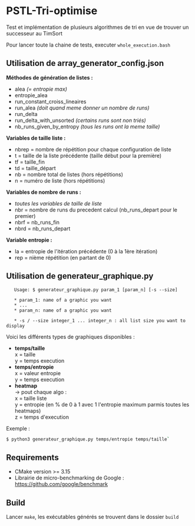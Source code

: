 # PSTL-Tri-optimise

Test et implémentation de plusieurs algorithmes de tri en vue de trouver un
successeur au TimSort


Pour lancer toute la chaine de tests, executer `whole_execution.bash`


## Utilisation de array_generator_config.json

**Méthodes de génération de listes :**
- alea *(= entropie max)*
- entropie_alea
- run_constant_croiss_lineaires 
- run_alea *(doit quand meme donner un nombre de runs)*
- run_delta 
- run_delta_with_unsorted *(certains runs sont non triés)*
- nb_runs_given_by_entropy *(tous les runs ont la meme taille)*

**Variables de taille liste :**
- nbrep = nombre de répétition pour chaque configuration de liste
- t = taille de la liste précédente (taille début pour la première)
- tf = taille_fin
- td = taille_départ
- nb = nombre total de listes (hors répétitions)
- n = numéro de liste (hors répétitions)

**Variables de nombre de runs :**
- *toutes les variables de taille de liste*
- nbr = nombre de runs du precedent calcul (nb_runs_depart pour le premier)
- nbrf = nb_runs_fin
- nbrd = nb_runs_depart

**Variable entropie :**
- la = entropie de l'itération précédente (0 à la 1ère itération)
- rep = nième répétition (en partant de 0)


## Utilisation de generateur_graphique.py

```
   Usage: $ generateur_graphique.py param_1 [param_n] [-s --size]
 
   * param_1: name of a graphic you want
   * ...
   * param_n: name of a graphic you want
 
   * -s / --size integer_1 ... integer_n : all list size you want to display
```

Voici les différents types de graphiques disponibles :
- **temps/taille**\
  x = taille\
  y = temps execution
- **temps/entropie**\
  x = valeur entropie\
  y = temps execution
- **heatmap**\
  -> pout chaque algo :\
  x = taille liste\
  y = entropie (en % de 0 à 1 avec 1 l'entropie maximum parmis toutes les heatmaps)\
  z = temps d'execution

Exemple : 
```BASH
$ python3 generateur_graphique.py temps/entropie temps/taille`
```

## Requirements

- CMake version >= 3.15
- Librairie de micro-benchmarking de Google :
  https://github.com/google/benchmark


## Build

Lancer `make`, les exécutables générés se trouvent dans le dossier `build`
